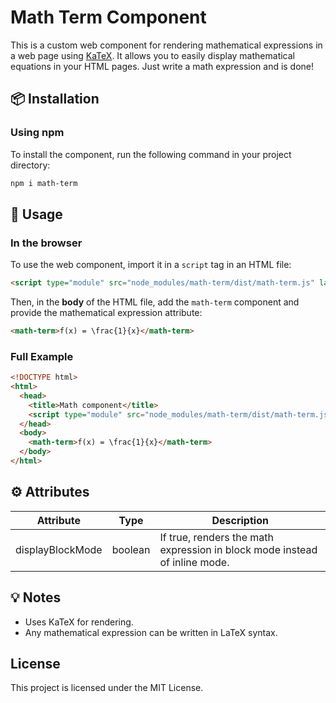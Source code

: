 # Math Term Component

This is a custom web component for rendering mathematical expressions in a web page using [KaTeX](https://katex.org/). It allows you to easily display mathematical equations in your HTML pages. Just write a math expression and is done!

## 📦 Installation

### Using npm
To install the component, run the following command in your project directory:

```sh
npm i math-term
```

## 🚀 Usage

### In the browser

To use the web component, import it in a `script` tag in an HTML file:

```html
<script type="module" src="node_modules/math-term/dist/math-term.js" lang="javascript"></script>
```

Then, in the **body** of the HTML file, add the `math-term` component and provide the mathematical expression attribute:

```html
<math-term>f(x) = \frac{1}{x}</math-term>
```

### Full Example

```html
<!DOCTYPE html>
<html>
  <head>
    <title>Math component</title>
    <script type="module" src="node_modules/math-term/dist/math-term.js" lang="javascript"></script>
  </head>
  <body>
    <math-term>f(x) = \frac{1}{x}</math-term>
  </body>
</html>
```

## ⚙️ Attributes

|Attribute|Type|Description|
|---|---|---|
|displayBlockMode|boolean|If true, renders the math expression in block mode instead of inline mode.|

## 💡 Notes

* Uses KaTeX for rendering.
* Any mathematical expression can be written in LaTeX syntax.

## License

This project is licensed under the MIT License.


